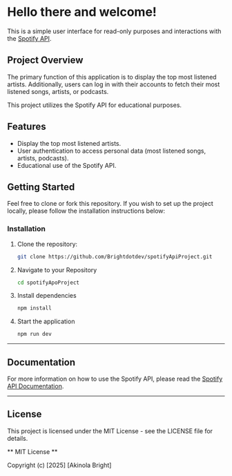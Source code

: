# Hello there and welcome!

This is a simple user interface for read-only purposes and interactions with the [Spotify API](https://developer.spotify.com/).

## Project Overview
The primary function of this application is to display the top most listened artists. Additionally, users can log in with their accounts to fetch their most listened songs, artists, or podcasts.

This project utilizes the Spotify API for educational purposes. 

## Features
- Display the top most listened artists.
- User authentication to access personal data (most listened songs, artists, podcasts).
- Educational use of the Spotify API.

## Getting Started
Feel free to clone or fork this repository. If you wish to set up the project locally, please follow the installation instructions below:

### Installation
1. Clone the repository:
   ```bash
   git clone https://github.com/Brightdotdev/spotifyApiProject.git
   ```
2. Navigate to your Repository
    ```bash
    cd spotifyApoProject
    ```
3. Install dependencies
    ```bash
    npm install
    ```
4. Start the application
    ```bash
    npm run dev
    ```


---

## Documentation

For more information on how to use the Spotify API, please read the [Spotify API Documentation](https://developer.spotify.com/documentation/web-api).

---


## License
This project is licensed under the MIT License - see the LICENSE file for details.

** MIT License **

Copyright (c) [2025] [Akinola Bright]
